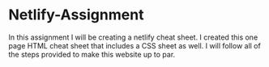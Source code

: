 # Netlify-Assignment
In this assignment I will be creating a netlify cheat sheet. I created this one page HTML cheat sheet that includes a CSS sheet as well. I will follow all of the steps provided to make this website up to par.